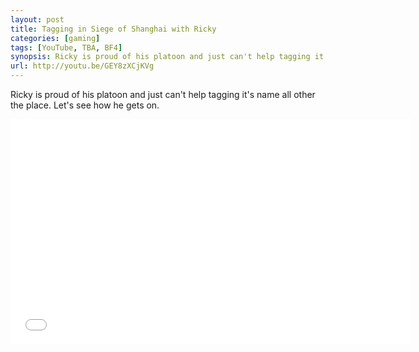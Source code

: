 ```yaml
---
layout: post
title: Tagging in Siege of Shanghai with Ricky
categories: [gaming]
tags: [YouTube, TBA, BF4]
synopsis: Ricky is proud of his platoon and just can't help tagging it's name all other the place. Let's see how he gets on.
url: http://youtu.be/GEY8zXCjKVg
---
```

Ricky is proud of his platoon and just can't help tagging it's name all other the place. Let's see how he gets on.

<iframe width="640" height="360" src="//www.youtube.com/embed/GEY8zXCjKVg" frameborder="0" allowfullscreen></iframe>